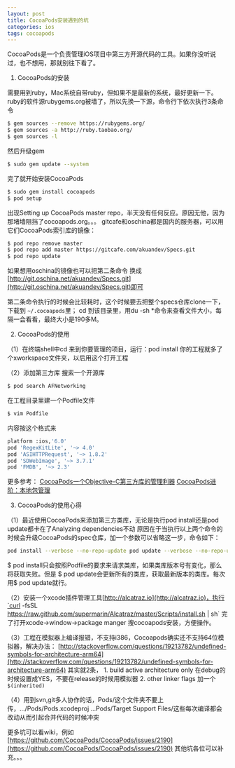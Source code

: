 ```yaml
---
layout: post
title: CocoaPods安装遇到的坑
categories: ios
tags: cocoapods
---
```


CocoaPods是一个负责管理iOS项目中第三方开源代码的工具。如果你没听说过，也不想用，那就别往下看了。

<!-- more -->

1. CocoaPods的安装

需要用到ruby，Mac系统自带ruby，但如果不是最新的系统，最好更新一下。
ruby的软件源rubygems.org被墙了，所以先换一下源，命令行下依次执行3条命令

```sh
$ gem sources --remove https://rubygems.org/
$ gem sources -a http://ruby.taobao.org/
$ gem sources -l
```

然后升级gem

```sh
$ sudo gem update --system
```

完了就开始安装CocoaPods

```sh
$ sudo gem install cocoapods
$ pod setup
```

出现Setting up CocoaPods master repo，半天没有任何反应。原因无他，因为那堵墙阻挡了cocoapods.org。。。
gitcafe和oschina都是国内的服务器，可以用它们CocoaPods索引库的镜像：

```sh
$ pod repo remove master
$ pod repo add master https://gitcafe.com/akuandev/Specs.git
$ pod repo update
```

如果想用oschina的镜像也可以把第二条命令 换成 [http://git.oschina.net/akuandev/Specs.git](http://git.oschina.net/akuandev/Specs.git)即可

第二条命令执行的时候会比较耗时，这个时候要去把整个specs仓库clone一下，下载到 `~/.cocoapods`里；
cd  到该目录里，用du -sh *命令来查看文件大小，每隔一会看看，最终大小是190多M。


<!--more-->


2. CocoaPods的使用

（1）在终端shell中cd 来到你要管理的项目，运行：pod install 你的工程就多了个xworkspace文件夹，以后用这个打开工程

（2）添加第三方库
搜索一个开源库
```sh
$ pod search AFNetworking
```
在工程目录里建一个Podfile文件
```sh
$ vim Podfile
```
内容按这个格式来
```sh
platform :ios,'6.0'
pod 'RegexKitLite', '~> 4.0'
pod 'ASIHTTPRequest', '~> 1.8.2'
pod 'SDWebImage', '~> 3.7.1'
pod 'FMDB', '~> 2.3'
```


更多参考：
[CocoaPods一个Objective-C第三方库的管理利器](http://blog.csdn.net/totogo2010/article/details/8198694)
[CocoaPods进阶：本地包管理](http://ke.gitcafe.com/2013/04/18/advanced-cocoapods/)


3. CocoaPods的使用心得

（1）最近使用CocoaPods来添加第三方类库，无论是执行pod install还是pod update都卡在了Analyzing dependencies不动 原因在于当执行以上两个命令的时候会升级CocoaPods的spec仓库，加一个参数可以省略这一步，命令如下： 
```sh
pod install --verbose --no-repo-update pod update --verbose --no-repo-update
```
$ pod install只会按照Podfile的要求来请求类库，如果类库版本号有变化，那么将获取失败。但是 $ pod update会更新所有的类库，获取最新版本的类库。每次用$ pod update就行。

（2）安装一个xcode插件管理工具[http://alcatraz.io](http://alcatraz.io)，执行`curl -fsSL https://raw.github.com/supermarin/Alcatraz/master/Scripts/install.sh | sh`  完了打开xcode->window->package manger 搜cocoapods安装，方便操作。


（3）工程在模拟器上编译报错，不支持i386，Cocoapods确实还不支持64位模拟器，解决办法：
[http://stackoverflow.com/questions/19213782/undefined-symbols-for-architecture-arm64](http://stackoverflow.com/questions/19213782/undefined-symbols-for-architecture-arm64)
其实就2条，
    1. build active architecture only 在debug的时候设置成YES，不要在release的时候用模拟器
    2. other linker flags 加一个 `$(inherited)`

（4）用到svn,git多人协作的话，Pods/这个文件夹不要上传，.../Pods/Pods.xcodeproj  ...Pods/Target Support Files/这些每次编译都会改动从而引起合并代码的时候冲突

更多坑可以看wiki，例如 [https://github.com/CocoaPods/CocoaPods/issues/2190](https://github.com/CocoaPods/CocoaPods/issues/2190)
其他坑各位可以补充。。。
